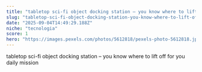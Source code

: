```yaml
---
title: "tabletop sci-fi object docking station – you know where to lift off for you daily mission"
slug: "tabletop-sci-fi-object-docking-station-you-know-where-to-lift-off-for-you-daily-"
date: "2025-09-04T14:49:29.188Z"
niche: "tecnologia"
score: 1
hero: "https://images.pexels.com/photos/5612818/pexels-photo-5612818.jpeg?auto=compress&cs=tinysrgb&fit=crop&h=627&w=1200&auto=compress&cs=tinysrgb&w=1024&h=576&fit=crop"
---
```


tabletop sci-fi object docking station – you know where to lift off for you daily mission
